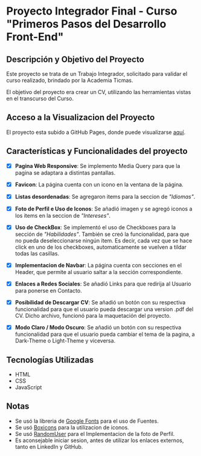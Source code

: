 
# Proyecto Integrador Final - Curso "Primeros Pasos del Desarrollo Front-End"


## Descripción y Objetivo del Proyecto

Este proyecto se trata de un Trabajo Integrador, solicitado para validar el curso realizado, brindado por la Academia Ticmas.

El objetivo del proyecto era crear un CV, utilizando las herramientas vistas en el transcurso del Curso.


## Acceso a la Visualizacion del Proyecto

El proyecto esta subido a GitHub Pages, donde puede visualizarse [aquí](https://lady-coder-16.github.io/tp-integrador-CV/).


## Características y Funcionalidades del proyecto

- [x]  **Pagina Web Responsive**: Se implemento Media Query para que la pagina se adaptara a distintas pantallas.
- [x]  **Favicon**: La página cuenta con un icono en la ventana de la página.
- [x] **Listas desordenadas**: Se agregaron items para la seccion de _"Idiomas"_.
- [x]  **Foto de Perfil e Uso de Iconos**: Se añadió imagen y se agregó iconos a los items en la seccion de _"Intereses"_.
- [x]  **Uso de CheckBox**: Se implementó el uso de Checkboxes para la sección de _"Habilidades"_. También se creó la funcionalidad, para que no pueda deseleccionarse ningún item. Es decir, cada vez que se hace click en uno de los checkboxes, automaticamente se vuelven a tildar todas las casillas.
- [x]  **Implementacion de Navbar**: La página cuenta con secciones en el Header, que permite al usuario saltar a la sección correspondiente.
- [x]  **Enlaces a Redes Sociales**: Se añadió Links para que redirija al Usuario para ponerse en Contacto.
- [x]  **Posibilidad de Descargar CV**: Se añadió un botón con su respectiva funcionalidad para que el usuario pueda descargar una version .pdf del CV. Dicho archivo, funcionó para la maquetación del proyecto.
- [x]  **Modo Claro / Modo Oscuro**: Se añadió un botón con su respectiva funcionalidad para que el usuario pueda cambiar el tema de la pagina, a Dark-Theme o Light-Theme y viceversa.



## Tecnologías Utilizadas

- HTML
- CSS
- JavaScript

## Notas

- Se usó la libreria de [Google Fonts](https://fonts.google.com/) para el uso de Fuentes.
- Se usó [Boxicons](https://boxicons.com/) para la utilizacion de iconos.
- Se usó [RandomUser](https://randomuser.me/) para el Implementacion de la foto de Perfil.
- Es aconsejable iniciar sesion, antes de utilizar los enlaces externos, tanto en LinkedIn y GitHub.

